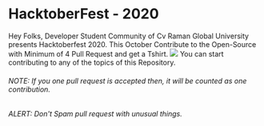 # HacktoberFest - 2020
Hey Folks, Developer Student Community of Cv Raman Global University presents Hacktoberfest 2020. This October Contribute to the Open-Source with Minimum of 4 Pull Request and get a Tshirt.
![](https://github.com/dsc-cvrgu/hacktoberfest2020/blob/main/hacktoberfest.png)
You can start contributing to any of the topics of this Repository.
###### NOTE: If you one pull request is accepted then, it will be counted as one contribution.
###### ALERT: Don't Spam pull request with unusual things.
